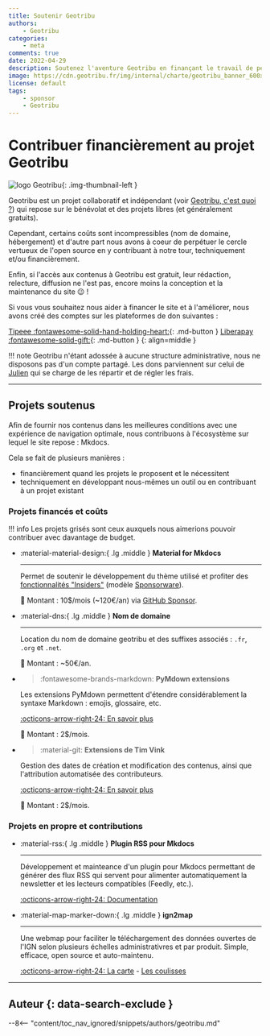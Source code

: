 ```yaml
---
title: Soutenir Geotribu
authors:
    - Geotribu
categories:
    - meta
comments: true
date: 2022-04-29
description: Soutenez l'aventure Geotribu en finançant le travail de personnes bénévoles et passionnées !
image: https://cdn.geotribu.fr/img/internal/charte/geotribu_banner_600x300.png
license: default
tags:
    - sponsor
    - Geotribu
---
```


# Contribuer financièrement au projet Geotribu

![logo Geotribu](https://cdn.geotribu.fr/img/internal/charte/geotribu_logo_75x75.webp "logo Geotribu"){: .img-thumbnail-left }

Geotribu est un projet collaboratif et indépendant (voir [Geotribu, c'est quoi ?](index.md#geotribu-cest-quoi)) qui repose sur le bénévolat et des projets libres (et généralement gratuits).

Cependant, certains coûts sont incompressibles (nom de domaine, hébergement) et d'autre part nous avons à coeur de perpétuer le cercle vertueux de l'open source en y contribuant à notre tour, techniquement et/ou financièrement.

Enfin, si l'accès aux contenus à Geotribu est gratuit, leur rédaction, relecture, diffusion ne l'est pas, encore moins la conception et la maintenance du site :wink: !

Si vous vous souhaitez nous aider à financer le site et à l'améliorer, nous avons créé des comptes sur les plateformes de don suivantes :

[Tipeee :fontawesome-solid-hand-holding-heart:](https://fr.tipeee.com/geotribu/){: .md-button }
[Liberapay :fontawesome-solid-gift:](https://liberapay.com/Geotribu/){: .md-button }
{: align=middle }

!!! note
    Geotribu n'étant adossée à aucune structure administrative, nous ne disposons pas d'un compte partagé. Les dons parviennent sur celui de [Julien](jmou.md) qui se charge de les répartir et de régler les frais.

----

## Projets soutenus

Afin de fournir nos contenus dans les meilleures conditions avec une expérience de navigation optimale, nous contribuons à l'écosystème sur lequel le site repose : Mkdocs.

Cela se fait de plusieurs manières :

- financièrement quand les projets le proposent et le nécessitent
- techniquement en développant nous-mêmes un outil ou en contribuant à un projet existant

### Projets financés et coûts

!!! info
    Les projets grisés sont ceux auxquels nous aimerions pouvoir contribuer avec davantage de budget.

<!-- markdownlint-disable MD033 -->
<div class="grid cards" markdown>

- :material-material-design:{ .lg .middle } __Material for Mkdocs__

    ----

    Permet de soutenir le développement du thème utilisé et profiter des [fonctionnalités "Insiders"](https://squidfunk.github.io/mkdocs-material/insiders/#exclusive-features) (modèle [Sponsorware](https://github.com/sponsorware/docs#sponsorware)).  

    :money_with_wings: Montant : 10$/mois (~120€/an) via [GitHub Sponsor](https://github.com/orgs/geotribu/sponsoring).

- :material-dns:{ .lg .middle } __Nom de domaine__

    ----

    Location du nom de domaine geotribu et des suffixes associés : `.fr`, `.org` et `.net`.

    :money_with_wings: Montant : ~50€/an.

- > :fontawesome-brands-markdown: __PyMdown extensions__

    Les extensions PyMdown permettent d'étendre considérablement la syntaxe Markdown : emojis, glossaire, etc.

    [:octicons-arrow-right-24: En savoir plus](https://facelessuser.github.io/pymdown-extensions/about/contributing/#become-a-sponsor)

    :money_with_wings: Montant : 2$/mois.

- > :material-git: __Extensions de Tim Vink__

    Gestion des dates de création et modification des contenus, ainsi que l'attribution automatisée des contributeurs.

    [:octicons-arrow-right-24: En savoir plus](https://github.com/sponsors/timvink?editing=false&preview=false&sponsor=geotribu)

    :money_with_wings: Montant : 2$/mois.

</div>
<!-- markdownlint-enable MD033 -->

### Projets en propre et contributions

<!-- markdownlint-disable MD033 -->
<div class="grid cards" markdown>

- :material-rss:{ .lg .middle } __Plugin RSS pour Mkdocs__

    ----

    Développement et mainteance d'un plugin pour Mkdocs permettant de générer des flux RSS qui servent pour alimenter automatiquement la newsletter et les lecteurs compatibles (Feedly, etc.).

    [:octicons-arrow-right-24: Documentation](https://guts.github.io/mkdocs-rss-plugin/)

- :material-map-marker-down:{ .lg .middle } __ign2map__

    ----

    Une webmap pour faciliter le téléchargement des données ouvertes de l'IGN selon plusieurs échelles administrativres et par produit. Simple, efficace, open source et auto-maintenu.

    [:octicons-arrow-right-24: La carte](https://geotribu.github.io/ign-fr-opendata-download-ui/index.html) - [Les coulisses](../articles/2021/2021-02-15_ignfr2map_carte_liens_IGN_open-data_7_etapes.md)

</div>
<!-- markdownlint-enable MD033 -->

----

## Auteur {: data-search-exclude }

--8<-- "content/toc_nav_ignored/snippets/authors/geotribu.md"
